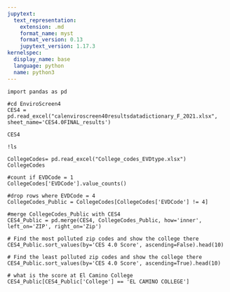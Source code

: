 ```yaml
---
jupytext:
  text_representation:
    extension: .md
    format_name: myst
    format_version: 0.13
    jupytext_version: 1.17.3
kernelspec:
  display_name: base
  language: python
  name: python3
---
```


```{code-cell} ipython3
import pandas as pd
```

```{code-cell} ipython3
#cd EnviroScreen4
CES4 = pd.read_excel("calenviroscreen40resultsdatadictionary_F_2021.xlsx", sheet_name='CES4.0FINAL_results')
```

```{code-cell} ipython3
CES4
```

```{code-cell} ipython3
!ls
```

```{code-cell} ipython3
CollegeCodes= pd.read_excel("College_codes_EVDtype.xlsx")
CollegeCodes
```

```{code-cell} ipython3
#count if EVDCode = 1
CollegeCodes['EVDCode'].value_counts()
```

```{code-cell} ipython3
#drop rows where EVDCode = 4
CollegeCodes_Public = CollegeCodes[CollegeCodes['EVDCode'] != 4]
```

```{code-cell} ipython3
#merge CollegeCodes_Public with CES4
CES4_Public = pd.merge(CES4, CollegeCodes_Public, how='inner', left_on='ZIP', right_on='Zip')
```

```{code-cell} ipython3
# Find the most polluted zip codes and show the college there
CES4_Public.sort_values(by='CES 4.0 Score', ascending=False).head(10)
```

```{code-cell} ipython3
# Find the least polluted zip codes and show the college there
CES4_Public.sort_values(by='CES 4.0 Score', ascending=True).head(10)
```

```{code-cell} ipython3
# what is the score at El Camino College
CES4_Public[CES4_Public['College'] == 'EL CAMINO COLLEGE']
```
